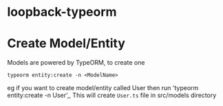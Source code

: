 # loopback-typeorm

# Create Model/Entity

Models are powered by TypeORM, to create one

`typeorm entity:create -n <ModelName>`

eg if you want to create model/entity called User then run 'typeorm entity:create -n User',, This will create `User.ts` file in src/models directory
